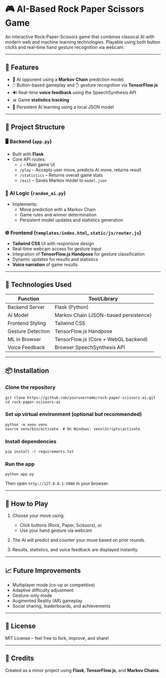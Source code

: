 # 🎮 AI-Based Rock Paper Scissors Game

An interactive Rock-Paper-Scissors game that combines classical AI with modern web and machine learning technologies. Playable using both button clicks and real-time hand gesture recognition via webcam.

---

## 🚀 Features

* 🤖 AI opponent using a **Markov Chain** prediction model
* 🖱️ Button-based gameplay and ✋ gesture recognition via **TensorFlow.js**
* 🔊 Real-time **voice feedback** using the SpeechSynthesis API
* 📊 Game **statistics tracking**
* 💾 Persistent AI learning using a local JSON model

---

## 🔧 Project Structure

### 🖥️ Backend (`app.py`)
* Built with **Flask**
* Core API routes:
  - `/` – Main game UI
  - `/play` – Accepts user move, predicts AI move, returns result
  - `/statistics` – Returns overall game stats
  - `/exit` – Saves Markov model to `model.json`

### 🧠 AI Logic (`random_ai.py`)
* Implements:
  - Move prediction with a Markov Chain
  - Game rules and winner determination
  - Persistent model updates and statistics generation

### 🌐 Frontend (`templates/index.html`, `static/js/router.js`)
* **Tailwind CSS** UI with responsive design
* Real-time webcam access for gesture input
* Integration of **TensorFlow.js Handpose** for gesture classification
* Dynamic updates for results and statistics
* **Voice narration** of game results

---

## 🧰 Technologies Used

| Function           | Tool/Library                                      |
|--------------------|---------------------------------------------------|
| Backend Server     | Flask (Python)                                    |
| AI Model           | Markov Chain (JSON-based persistence)             |
| Frontend Styling   | Tailwind CSS                                      |
| Gesture Detection  | TensorFlow.js Handpose                            |
| ML in Browser      | TensorFlow.js (Core + WebGL backend)              |
| Voice Feedback     | Browser SpeechSynthesis API                       |

---

## 📦 Installation


### Clone the repository
```
git clone https://github.com/yourusername/rock-paper-scissors-ai.git
cd rock-paper-scissors-ai
```
### Set up virtual environment (optional but recommended)
```
python -m venv venv
source venv/bin/activate  # On Windows: venv\Scripts\activate
```

### Install dependencies
```
pip install -r requirements.txt
```

### Run the app
```
python app.py
```

Then open `http://127.0.0.1:5000` in your browser.

---

## 🎯 How to Play

1. Choose your move using:

   * Click buttons (Rock, Paper, Scissors), or
   * Use your hand gesture via webcam
2. The AI will predict and counter your move based on prior rounds.
3. Results, statistics, and voice feedback are displayed instantly.

---

## 📈 Future Improvements

* Multiplayer mode (co-op or competitive)
* Adaptive difficulty adjustment
* Gesture-only mode
* Augmented Reality (AR) gameplay
* Social sharing, leaderboards, and achievements

---

## 📝 License

MIT License – feel free to fork, improve, and share!

---

## 🙌 Credits

Created as a minor project using **Flask**, **TensorFlow\.js**, and **Markov Chains**.

